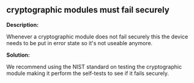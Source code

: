 
cryptographic modules must fail securely
-------

**Description:**

Whenever a cryptographic module does not fail securely this the device needs to be put in 
error state so it's not useable anymore.


**Solution:**

We recommend using the NIST standard on testing the cryptographic module making it perform 
the self-tests to see if it fails securely.

	